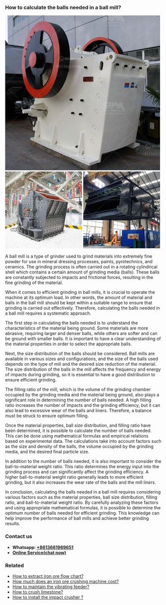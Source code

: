 <h3>How to calculate the balls needed in a ball mill?</h3><img src='1701745109.jpg' alt=''><p>A ball mill is a type of grinder used to grind materials into extremely fine powder for use in mineral dressing processes, paints, pyrotechnics, and ceramics. The grinding process is often carried out in a rotating cylindrical shell which contains a certain amount of grinding media (balls). These balls are constantly subjected to impacts and frictional forces, resulting in the fine grinding of the material.</p><p>When it comes to efficient grinding in ball mills, it is crucial to operate the machine at its optimum load. In other words, the amount of material and balls in the ball mill should be kept within a suitable range to ensure that grinding is carried out effectively. Therefore, calculating the balls needed in a ball mill requires a systematic approach.</p><p>The first step in calculating the balls needed is to understand the characteristics of the material being ground. Some materials are more abrasive, requiring larger and denser balls, while others are softer and can be ground with smaller balls. It is important to have a clear understanding of the material properties in order to select the appropriate balls.</p><p>Next, the size distribution of the balls should be considered. Ball mills are available in various sizes and configurations, and the size of the balls used depends on the type of mill and the desired size reduction of the material. The size distribution of the balls in the mill affects the frequency and energy of impacts during grinding, so it is essential to have a good distribution to ensure efficient grinding.</p><p>The filling ratio of the mill, which is the volume of the grinding chamber occupied by the grinding media and the material being ground, also plays a significant role in determining the number of balls needed. A high filling ratio increases the number of impacts and the grinding efficiency, but it can also lead to excessive wear of the balls and liners. Therefore, a balance must be struck to ensure optimum filling.</p><p>Once the material properties, ball size distribution, and filling ratio have been determined, it is possible to calculate the number of balls needed. This can be done using mathematical formulas and empirical relations based on experimental data. The calculations take into account factors such as the size and density of the balls, the volume occupied by the grinding media, and the desired final particle size.</p><p>In addition to the number of balls needed, it is also important to consider the ball-to-material weight ratio. This ratio determines the energy input into the grinding process and can significantly affect the grinding efficiency. A higher ball-to-material weight ratio generally leads to more efficient grinding, but it also increases the wear rate of the balls and the mill liners.</p><p>In conclusion, calculating the balls needed in a ball mill requires considering various factors such as the material properties, ball size distribution, filling ratio, and ball-to-material weight ratio. By carefully analyzing these factors and using appropriate mathematical formulas, it is possible to determine the optimum number of balls needed for efficient grinding. This knowledge can help improve the performance of ball mills and achieve better grinding results.</p><h3>Contact us</h3><ul><li><strong>Whatsapp:&nbsp;<a href="https://wa.me/8613661969651">+8613661969651</a></strong></li><li><a href="https://swt.shibang-china.com/?git&amp;zhl&amp;How to calculate the balls needed in a ball mill"><strong>Online Service(chat now)</strong></a></li></ul><h3>Related</h3><ul><li><a href='How to extract iron ore flow chart.md'>How to extract iron ore flow chart?</a></li><li><a href='How much does an iron ore crushing machine cost.md'>How much does an iron ore crushing machine cost?</a></li><li><a href='How to maintain the vibrating feeder.md'>How to maintain the vibrating feeder?</a></li><li><a href='How to crush limestone.md'>How to crush limestone?</a></li><li><a href='How to install the impact crusher .md'>How to install the impact crusher ?</a></li></ul>